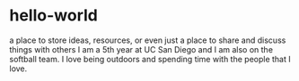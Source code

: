 # hello-world
a place to store ideas, resources, or even just a place to share and discuss things with others
I am a 5th year at UC San Diego and I am also on the softball team. I love being outdoors and spending time with the people that I love.
